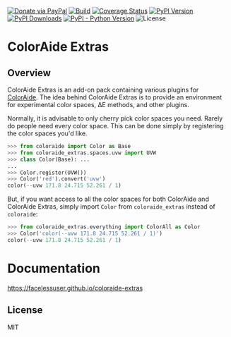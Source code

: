 [![Donate via PayPal][donate-image]][donate-link]
[![Build][github-ci-image]][github-ci-link]
[![Coverage Status][codecov-image]][codecov-link]
[![PyPI Version][pypi-image]][pypi-link]
[![PyPI Downloads][pypi-down]][pypi-link]
[![PyPI - Python Version][python-image]][pypi-link]
![License][license-image-mit]

# ColorAide Extras

## Overview

ColorAide Extras is an add-on pack containing various plugins for [ColorAide](https://github.com/facelessuser/coloraide).
The idea behind ColorAide Extras is to provide an environment for experimental color spaces, ∆E methods, and other
plugins.

Normally, it is advisable to only cherry pick color spaces you need. Rarely do people need every color space. This can
be done simply by registering the color spaces you'd like.

```python
>>> from coloraide import Color as Base
>>> from coloraide_extras.spaces.uvw import UVW
>>> class Color(Base): ...
...
>>> Color.register(UVW())
>>> Color('red').convert('uvw')
color(--uvw 171.8 24.715 52.261 / 1)
```

But, if you want access to all the color spaces for both ColorAide and ColorAide Extras, simply import `Color` from
`coloraide_extras` instead of `coloraide`:

```python
>>> from coloraide_extras.everything import ColorAll as Color
>>> Color('color(--uvw 171.8 24.715 52.261 / 1)')
color(--uvw 171.8 24.715 52.261 / 1)
```

# Documentation

https://facelessuser.github.io/coloraide-extras

## License

MIT

[github-ci-image]: https://github.com/facelessuser/coloraide-extras/workflows/build/badge.svg
[github-ci-link]: https://github.com/facelessuser/coloraide-extras/actions?query=workflow%3Abuild+branch%3Amain
[codecov-image]: https://img.shields.io/codecov/c/github/facelessuser/coloraide-extras/main.svg?logo=codecov&logoColor=aaaaaa&labelColor=333333
[codecov-link]: https://codecov.io/github/facelessuser/coloraide-extras
[pypi-image]: https://img.shields.io/pypi/v/coloraide-extras.svg?logo=pypi&logoColor=aaaaaa&labelColor=333333
[pypi-down]: https://img.shields.io/pypi/dm/coloraide-extras.svg?logo=pypi&logoColor=aaaaaa&labelColor=333333
[pypi-link]: https://pypi.python.org/pypi/coloraide-extras
[python-image]: https://img.shields.io/pypi/pyversions/coloraide_extras?logo=python&logoColor=aaaaaa&labelColor=333333
[license-image-mit]: https://img.shields.io/badge/license-MIT-blue.svg?labelColor=333333
[donate-image]: https://img.shields.io/badge/Donate-PayPal-3fabd1?logo=paypal
[donate-link]: https://www.paypal.me/facelessuser
